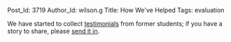 Post_Id: 3719
Author_Id: wilson.g
Title: How We've Helped
Tags: evaluation

<p>We have started to collect <a href="{{root_path}}/about/testimonials.html">testimonials</a> from former students; if you have a story to share, please <a href="mailto:{{contact_email}}">send it in</a>.</p>
